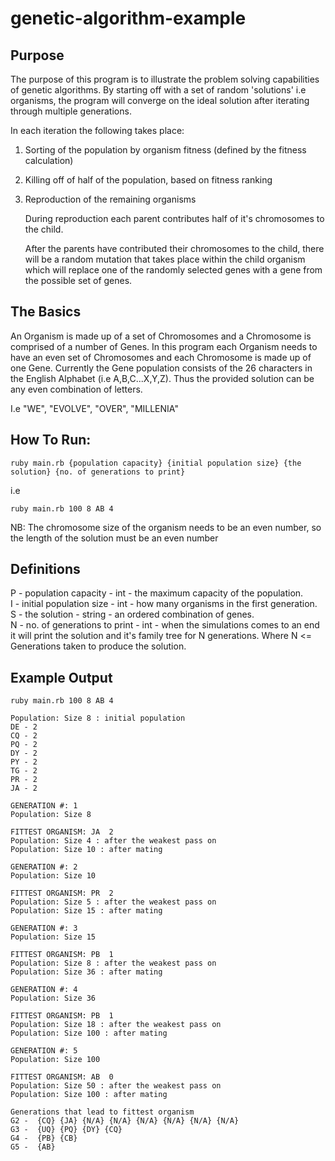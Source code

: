 # genetic-algorithm-example

## Purpose
The purpose of this program is to illustrate the problem solving capabilities of genetic algorithms. By starting off with a set of random 'solutions' i.e organisms, the program will converge on the ideal solution after iterating through multiple generations. 

In each iteration the following takes place:
1. Sorting of the population by organism fitness (defined by the fitness calculation)
2. Killing off of half of the population, based on fitness ranking
3. Reproduction of the remaining organisms

   During reproduction each parent contributes half of it's chromosomes to the child.

   After the parents have contributed their chromosomes to the child, there will be a random mutation that takes place within the child organism which will replace one of the randomly selected genes with a gene from the possible set of genes.
  
## The Basics
An Organism is made up of a set of Chromosomes and a Chromosome is comprised of a number of Genes. In this program each Organism needs to have an even set of Chromosomes and each Chromosome is made up of one Gene. Currently the Gene population consists of the 26 characters in the English Alphabet (i.e A,B,C...X,Y,Z). Thus the provided solution can be any even combination of letters. 

I.e "WE", "EVOLVE", "OVER", "MILLENIA"


## How To Run:

```
ruby main.rb {population capacity} {initial population size} {the solution} {no. of generations to print}
```

i.e 

```
ruby main.rb 100 8 AB 4
```

NB: The chromosome size of the organism needs to be an even number, so the length of the solution must be an even number

## Definitions  
P - population capacity - int - the maximum capacity of the population.  
I - initial population size - int - how many organisms in the first generation.  
S - the solution - string - an ordered combination of genes.  
N - no. of generations to print - int -  when the simulations comes to an end it will print the solution and it's family tree for N generations. Where N <= Generations taken to produce the solution.


## Example Output

```
ruby main.rb 100 8 AB 4

Population: Size 8 : initial population
DE - 2
CQ - 2
PQ - 2
DY - 2
PY - 2
TG - 2
PR - 2
JA - 2

GENERATION #: 1
Population: Size 8

FITTEST ORGANISM: JA  2
Population: Size 4 : after the weakest pass on
Population: Size 10 : after mating

GENERATION #: 2
Population: Size 10

FITTEST ORGANISM: PR  2
Population: Size 5 : after the weakest pass on
Population: Size 15 : after mating

GENERATION #: 3
Population: Size 15

FITTEST ORGANISM: PB  1
Population: Size 8 : after the weakest pass on
Population: Size 36 : after mating

GENERATION #: 4
Population: Size 36

FITTEST ORGANISM: PB  1
Population: Size 18 : after the weakest pass on
Population: Size 100 : after mating

GENERATION #: 5
Population: Size 100

FITTEST ORGANISM: AB  0
Population: Size 50 : after the weakest pass on
Population: Size 100 : after mating

Generations that lead to fittest organism
G2 -  {CQ} {JA} {N/A} {N/A} {N/A} {N/A} {N/A} {N/A}
G3 -  {UQ} {PQ} {DY} {CQ}
G4 -  {PB} {CB}
G5 -  {AB}
```
